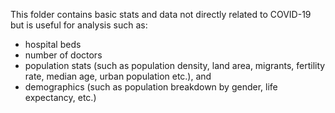 This folder contains basic stats and data not directly related to COVID-19 but is useful for analysis such as: 

* hospital beds
* number of doctors
* population stats (such as population density, land area, migrants, fertility rate, median age, urban population etc.), and 
* demographics (such as population breakdown by gender, life expectancy, etc.)

